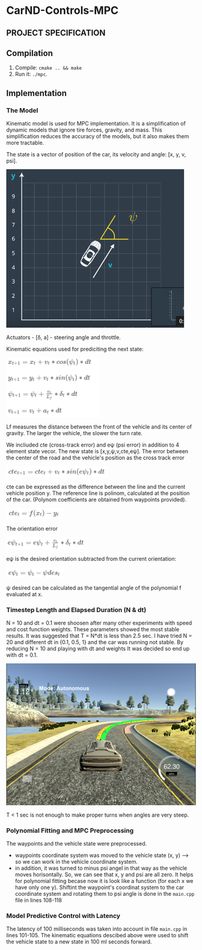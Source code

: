 # CarND-Controls-MPC
PROJECT SPECIFICATION
---

[//]: # (Image References)

[image1]: ./pic/state.png "State"
[image2]: ./pic/model_eq.png "Model equations"
[image3]: ./pic/cte1.png "Cross track error"
[image4]: ./pic/cte2.png "Cross track error"
[image5]: ./pic/psi1.png "Orientation error"
[image6]: ./pic/psi2.png "Orientation error"
[image7]: ./pic/onTrack.png "On track"

## Compilation

1. Compile: `cmake .. && make`
2. Run it: `./mpc`.

## Implementation

### The Model
Kinematic model is used for MPC implementation. It is a simplification of dynamic models that ignore tire forces, gravity, and mass.
This simplification reduces the accuracy of the models, but it also makes them more tractable.

The state is a vector of position of the car, its velocity and angle: [x, y, v, psi].

![alt text][image1]

Actuators - [δ, a] - steering angle and throttle.

Kinematic equations used for prediciting the next state:

![alt text][image2]

Lf measures the distance between the front of the vehicle and its center of gravity. The larger the vehicle, the slower the turn rate.

We incliuded cte (cross-track error) and eψ (psi error) in addition to 4 element state vecor.
The new state is [x,y,ψ,v,cte,eψ].
The error between the center of the road and the vehicle's position as the cross track error

![alt text][image3]

cte can be expressed as the difference between the line and the current vehicle position y. The reference line is polinom, calculated at the position of the car. (Polynom coefficients are obtained from waypoints provided).

![alt text][image4]

The orientation error

![alt text][image5]

eψ is the desired orientation subtracted from the current orientation:

![alt text][image6]

ψ desired can be calculated as the tangential angle of the polynomial f evaluated at x.

### Timestep Length and Elapsed Duration (N & dt)

N = 10 and dt = 0.1 were shoosen after many other experiments with speed and cost function weights.
These parameters showed the most stable results. It was suggested that T = N*dt is less than 2.5 sec.
I have tried N = 20 and different dt in {0.1, 0.5, 1} and the car was running not stable.
By reducing N = 10 and playing with dt and weights It was decided so end up with dt = 0.1.

![alt text][image7]

T < 1 sec is not enough to make proper turns when angles are very steep.

### Polynomial Fitting and MPC Preprocessing

The waypoints and the vehicle state were preprocessed.
* waypoints coordinate system was moved to the vehicle state (x, y) --> so we can work in the vehicle coordinate system.
* in addition, it was turned to minus psi angel in that way as the vehicle moves horisontally.
So, we can see that x, y and psi are all zero. It helps for polynomial fitting becase now it is look like a function (for each x we have only one y).
Shiftint the waypoint's coordinat system to the car coordinate system and rotating them to psi angle is done in the `main.cpp` file in lines 108-118

### Model Predictive Control with Latency
The latency of 100 milliseconds was taken into account in file `main.cpp` in lines 101-105. The kinematic equations descibed above were used to shift the vehicle state to a new state in 100 ml seconds forward.

